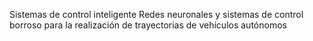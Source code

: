 Sistemas de control inteligente
Redes neuronales y sistemas de control borroso para la realización de trayectorias de vehículos autónomos

